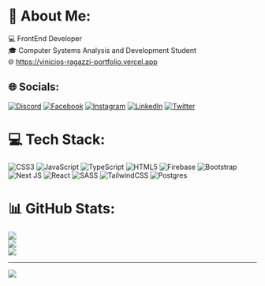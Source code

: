 # 💫 About Me:
💻  FrontEnd Developer<br>🎓 Computer Systems Analysis and Development Student<br> 🌐 https://vinicios-ragazzi-portfolio.vercel.app<br>


## 🌐 Socials:
[![Discord](https://img.shields.io/badge/Discord-%237289DA.svg?logo=discord&logoColor=white)](htttps://discord.gg/ViniciosRagazzi#3036) [![Facebook](https://img.shields.io/badge/Facebook-%231877F2.svg?logo=Facebook&logoColor=white)](https://facebook.com/vinicios.ragazzi.750) [![Instagram](https://img.shields.io/badge/Instagram-%23E4405F.svg?logo=Instagram&logoColor=white)](https://instagram.com/vin1ciosragazzi) [![LinkedIn](https://img.shields.io/badge/LinkedIn-%230077B5.svg?logo=linkedin&logoColor=white)](https://linkedin.com/in/viniciosragazzi) [![Twitter](https://img.shields.io/badge/Twitter-%231DA1F2.svg?logo=Twitter&logoColor=white)](https://twitter.com/ragazzixx) 

# 💻 Tech Stack:
![CSS3](https://img.shields.io/badge/css3-%231572B6.svg?style=for-the-badge&logo=css3&logoColor=white) ![JavaScript](https://img.shields.io/badge/javascript-%23323330.svg?style=for-the-badge&logo=javascript&logoColor=%23F7DF1E) ![TypeScript](https://img.shields.io/badge/typescript-%23007ACC.svg?style=for-the-badge&logo=typescript&logoColor=white) ![HTML5](https://img.shields.io/badge/html5-%23E34F26.svg?style=for-the-badge&logo=html5&logoColor=white) ![Firebase](https://img.shields.io/badge/firebase-%23039BE5.svg?style=for-the-badge&logo=firebase) ![Bootstrap](https://img.shields.io/badge/bootstrap-%23563D7C.svg?style=for-the-badge&logo=bootstrap&logoColor=white) ![Next JS](https://img.shields.io/badge/Next-black?style=for-the-badge&logo=next.js&logoColor=white) ![React](https://img.shields.io/badge/react-%2320232a.svg?style=for-the-badge&logo=react&logoColor=%2361DAFB) ![SASS](https://img.shields.io/badge/SASS-hotpink.svg?style=for-the-badge&logo=SASS&logoColor=white) ![TailwindCSS](https://img.shields.io/badge/tailwindcss-%2338B2AC.svg?style=for-the-badge&logo=tailwind-css&logoColor=white) ![Postgres](https://img.shields.io/badge/postgres-%23316192.svg?style=for-the-badge&logo=postgresql&logoColor=white)
# 📊 GitHub Stats:
![](https://github-readme-stats.vercel.app/api?username=viniciosragazzi&theme=dark&hide_border=false&include_all_commits=true&count_private=true)<br/>
![](https://github-readme-streak-stats.herokuapp.com/?user=viniciosragazzi&theme=dark&hide_border=false)<br/>
![](https://github-readme-stats.vercel.app/api/top-langs/?username=viniciosragazzi&theme=dark&hide_border=false&include_all_commits=true&count_private=true&layout=compact)

---
[![](https://visitcount.itsvg.in/api?id=viniciosragazzi&icon=0&color=0)](https://visitcount.itsvg.in)
